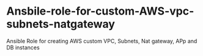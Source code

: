 # Ansbile-role-for-custom-AWS-vpc-subnets-natgateway
Ansible Role for  creating AWS custom VPC, Subnets, Nat gateway, APp and DB instances 
